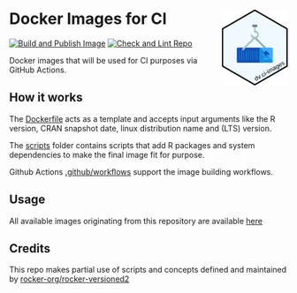 # Docker Images for CI <img src="configs/repo-logo.svg" align="right" height="138" alt="" />

[![Build and Publish Image](https://github.com/Boehringer-Ingelheim/dv.ci-images/actions/workflows/build_push.yml/badge.svg?branch=main)](https://github.com/Boehringer-Ingelheim/dv.ci-images/actions/workflows/build_push.yml) [![Check and Lint Repo](https://github.com/Boehringer-Ingelheim/dv.ci-images/actions/workflows/check.yml/badge.svg?branch=main)](https://github.com/Boehringer-Ingelheim/dv.ci-images/actions/workflows/check.yml)

Docker images that will be used for CI purposes via GitHub Actions.

## How it works

The [Dockerfile](./Dockerfile) acts as a template and accepts input arguments like the R version, CRAN snapshot date, linux distribution name and (LTS) version.

The [scripts](./scripts/) folder contains scripts that add R packages and system dependencies to make the final image fit for purpose.

Github Actions [.github/workflows](.github/workflows) support the image building workflows.

## Usage

All available images originating from this repository are available [here](https://github.com/users/Boehringer-Ingelheim/packages/container/package/r_4.3.2_cran_2024.01.12)

## Credits

This repo makes partial use of scripts and concepts defined and maintained by [rocker-org/rocker-versioned2](https://github.com/rocker-org/rocker-versioned2/)
